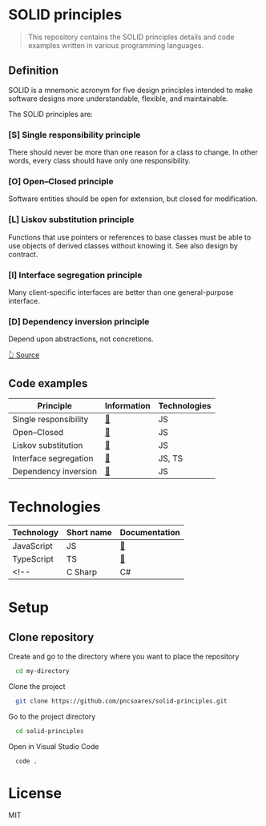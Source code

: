 # SOLID principles

> This repository contains the SOLID principles details and code examples written in various programming languages.

## Definition

SOLID is a mnemonic acronym for five design principles intended to make software designs more understandable, flexible, and maintainable.

The SOLID principles are:

### [S] Single responsibility principle

There should never be more than one reason for a class to change.
In other words, every class should have only one responsibility.

### [O] Open–Closed principle

Software entities should be open for extension, but closed for modification.

### [L] Liskov substitution principle

Functions that use pointers or references to base classes must be able to use objects of derived classes without knowing it.
See also design by contract.

### [I] Interface segregation principle

Many client-specific interfaces are better than one general-purpose interface.

### [D] Dependency inversion principle

Depend upon abstractions, not concretions.

[👆 Source](https://en.wikipedia.org/wiki/SOLID)

## Code examples

| Principle | Information | Technologies |
| -- | -- | -- |
| Single responsibility | [📄](./SingleResponsiblityPrinciple/README.md) | JS |
| Open–Closed | [📄](./OpenClosedPrinciple/README.md) | JS |
| Liskov substitution | [📄](./LiskovSubstitutionPrinciple/README.md) | JS |
| Interface segregation | [📄](./InterfaceSegregationPrinciple/README.md) | JS, TS |
| Dependency inversion | [📄](./DependencyInversionPrinciple/README.md) | JS |

# Technologies

| Technology | Short name | Documentation |  
| -- | -- | -- |
| JavaScript | JS | [📎](https://www.javascript.com) | 
| TypeScript | TS | [📎](https://www.typescriptlang.org/docs/) |
<!-- | C Sharp | C# | [📎](https://docs.microsoft.com/en-us/dotnet/csharp/) | -->

# Setup

## Clone repository

Create and go to the directory where you want to place the repository

```bash
  cd my-directory
```

Clone the project

```bash
  git clone https://github.com/pncsoares/solid-principles.git
```

Go to the project directory

```bash
  cd solid-principles
```

Open in Visual Studio Code

```bash
  code .
```

# License

MIT